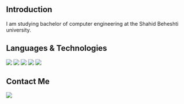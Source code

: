 ## Introduction
I am studying bachelor of computer engineering at the Shahid Beheshti university.  

## Languages & Technologies
[![](https://img.shields.io/badge/-Html-blue?style=for-the-badge)](https://html.com/)
[![](https://img.shields.io/badge/-Css-black?style=for-the-badge)](https://en.wikipedia.org/wiki/CSS)
[![](https://img.shields.io/badge/-JavaScript-purple?style=for-the-badge)](https://www.javascript.com/)
[![](https://img.shields.io/badge/-Java-green?style=for-the-badge&logo=reactjs)](https://www.java.com/en/)
[![](https://img.shields.io/badge/-C++-red?style=for-the-badge)](https://en.wikipedia.org/wiki/C%2B%2B)

## Contact Me
[![](https://img.shields.io/badge/-mo.movahedinia@gmail.com-lightgray?style=for-the-badge&logo=gmail)](mailto:mo.movahedinia@gmail.com)
